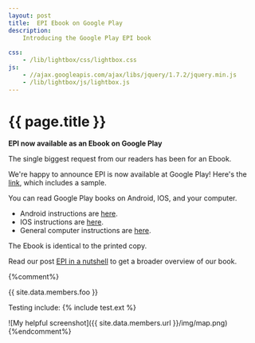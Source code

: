 ```yaml
---
layout: post
title:  EPI Ebook on Google Play
description:
    Introducing the Google Play EPI book
    
css:
    - /lib/lightbox/css/lightbox.css
js:
    - //ajax.googleapis.com/ajax/libs/jquery/1.7.2/jquery.min.js
    - /lib/lightbox/js/lightbox.js
---
```


{{ page.title }}
================


<b>EPI now available as an Ebook on Google Play</b>

The single biggest request from our readers has been for an Ebook.

We're happy to announce EPI is now available at Google Play!  Here's the 
<a href="https://play.google.com/store/books/details/Adnan_Aziz_Elements_of_Programming_Interviews?id=y6FLBQAAQBAJ">link</a>, which includes a sample.

You can read Google Play books on Android, IOS, and your computer.

<ul>
<li>Android instructions are <a href="https://support.google.com/googleplay/answer/2851658?hl=en">here</a>.
<li>IOS instructions are <a href="https://support.google.com/googleplay/answer/188504?hl=en">here</a>.
<li>General computer instructions are <a href="https://support.google.com/googleplay/answer/185545">here</a>.
</ul>

The Ebook is identical to the printed copy.

Read our post <a href="2014/04/08/epi-features/">EPI in a nutshell</a> to get a broader overview of our book.

{%comment%}

{{ site.data.members.foo }}

Testing include: {% include test.ext %}

![My helpful screenshot]({{ site.data.members.url }}/img/map.png)
{%endcomment%}
